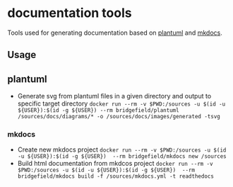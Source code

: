# documentation tools

Tools used for generating documentation based on [plantuml](https://plantuml.com/) and [mkdocs](https://www.mkdocs.org/).

## Usage

## plantuml

* Generate svg from plantuml files in a given directory and output to  specific target directory
  ```docker run --rm -v $PWD:/sources -u $(id -u ${USER}):$(id -g ${USER}) --rm bridgefield/plantuml /sources/docs/diagrams/* -o /sources/docs/images/generated -tsvg```

### mkdocs

* Create new mkdocs project
  ```docker run --rm -v $PWD:/sources -u $(id -u ${USER}):$(id -g ${USER})  --rm bridgefield/mkdocs new /sources```
* Build html documentation from mkdcos project
  ```docker run --rm -v $PWD:/sources -u $(id -u ${USER}):$(id -g ${USER})  --rm bridgefield/mkdocs build -f /sources/mkdocs.yml -t readthedocs```
